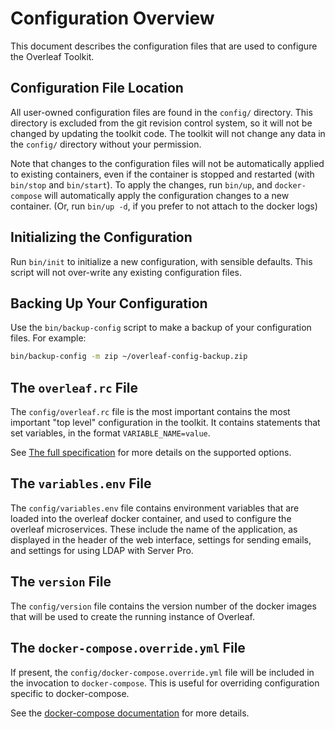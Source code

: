 # Configuration Overview

This document describes the configuration files that are used to configure the Overleaf Toolkit.


## Configuration File Location

All user-owned configuration files are found in the `config/` directory.
This directory is excluded from the git revision control system, so it will not be changed by updating the toolkit code. The toolkit will not change any data in the `config/` directory without your permission.

Note that changes to the configuration files will not be automatically applied
to existing containers, even if the container is stopped and restarted (with
`bin/stop` and `bin/start`). To apply the changes, run `bin/up`, and
`docker-compose` will automatically apply the configuration changes to a new
container. (Or, run `bin/up -d`, if you prefer to not attach to the docker logs)


## Initializing the Configuration

Run `bin/init` to initialize a new configuration, with sensible defaults.
This script will not over-write any existing configuration files.


## Backing Up Your Configuration

Use the `bin/backup-config` script to make a backup of your configuration files.
For example: 

```sh
bin/backup-config -m zip ~/overleaf-config-backup.zip
```


## The `overleaf.rc` File

The `config/overleaf.rc` file is the most important contains the most important "top level" configuration in the toolkit. It contains statements that set variables, in the format `VARIABLE_NAME=value`.


See [The full specification](./overleaf-rc.md) for more details on the supported options. 


## The `variables.env` File

The `config/variables.env` file contains environment variables that are loaded into the overleaf docker container, and used to configure the overleaf microservices. These include the name of the application, as displayed in the header of the web interface, settings for sending emails, and settings for using LDAP with Server Pro.


## The `version` File

The `config/version` file contains the version number of the docker images that will be used to create the running instance of Overleaf.


## The `docker-compose.override.yml` File

If present, the `config/docker-compose.override.yml` file will be included in the invocation to `docker-compose`. This is useful for overriding configuration specific to docker-compose.

See the [docker-compose documentation](https://docs.docker.com/compose/extends/#adding-and-overriding-configuration) for more details.

